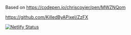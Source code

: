 Based on https://codepen.io/chriscoyier/pen/MWZNQom

https://github.com/KilledByAPixel/ZzFX

[![Netlify Status](https://api.netlify.com/api/v1/badges/e06b5281-7e9f-4ba5-a2ad-44cf731efa70/deploy-status)](https://app.netlify.com/sites/willowy-blini-ee86c8/deploys)

